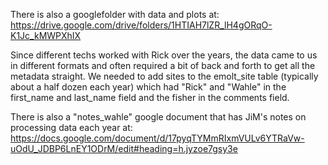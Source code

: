 There is also a googlefolder with data and plots at:
https://drive.google.com/drive/folders/1HTIAH7lZR_lH4gORqO-K1Jc_kMWPXhIX

Since different techs worked with Rick over the years, the data came to us in different formats and often required a bit of back and forth to get all the metadata straight.
We needed to add sites to the emolt_site table (typically about a half dozen each year) which had "Rick" and "Wahle" in the first_name and last_name field and the fisher in the comments field.

There is also a "notes_wahle" google document that has JiM's notes on processing data each year at:
https://docs.google.com/document/d/17pyqTYMmRIxmVULv6YTRaVw-uOdU_JDBP6LnEY1ODrM/edit#heading=h.jyzoe7gsy3e
